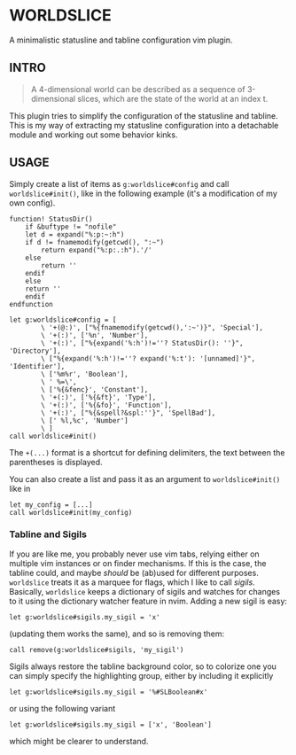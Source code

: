 # WORLDSLICE

A minimalistic statusline and tabline configuration vim plugin.

## INTRO

> A 4-dimensional world can be described as a sequence of 3-dimensional
slices, which are the state of the world at an index t.

This plugin tries to simplify the configuration of the statusline and
tabline. This is my way of extracting my statusline configuration into a
detachable module and working out some behavior kinks.

## USAGE

Simply create a list of items as `g:worldslice#config` and call
`worldslice#init()`, like in the following example (it's a modification of my
own config).

~~~ vim
function! StatusDir()
    if &buftype != "nofile"
	let d = expand("%:p:~:h")
	if d != fnamemodify(getcwd(), ":~")
	    return expand("%:p:.:h").'/'
	else
	    return ''
	endif
    else
	return ''
    endif
endfunction

let g:worldslice#config = [
	    \ '+(@:)', ["%{fnamemodify(getcwd(),':~')}", 'Special'],
	    \ '+(:)', ['%n', 'Number'],
	    \ '+(:)', ["%{expand('%:h')!=''? StatusDir(): ''}", 'Directory'],
	    \ ["%{expand('%:h')!=''? expand('%:t'): '[unnamed]'}", 'Identifier'],
	    \ ['%m%r', 'Boolean'],
	    \ ' %=\',
	    \ ['%{&fenc}', 'Constant'],
	    \ '+(:)', ['%{&ft}', 'Type'],
	    \ '+(:)', ['%{&fo}', 'Function'],
	    \ '+(:)', ["%{&spell?&spl:''}", 'SpellBad'],
	    \ [' %l,%c', 'Number']
	    \ ]
call worldslice#init()
~~~

The `+(...)` format is a shortcut for defining delimiters, the text between the
parentheses is displayed.

You can also create a list and pass it as an argument to `worldslice#init()`
like in

~~~ vim
let my_config = [...]
call worldslice#init(my_config)
~~~

### Tabline and Sigils

If you are like me, you probably never use vim tabs, relying either on multiple
vim instances or on finder mechanisms. If this is the case, the tabline could,
and maybe *should* be (ab)used for different purposes. `worldslice` treats it
as a marquee for flags, which I like to call *sigils*. Basically, `worldslice`
keeps a dictionary of sigils and watches for changes to it using the
dictionary watcher feature in nvim. Adding a new sigil is easy:

``` vim
let g:worldslice#sigils.my_sigil = 'x'
```

(updating them works the same), and so is removing them:

``` vim
call remove(g:worldslice#sigils, 'my_sigil')
```

Sigils always restore the tabline background color, so to colorize one you can
simply specify the highlighting group, either by including it explicitly

``` vim
let g:worldslice#sigils.my_sigil = '%#SLBoolean#x'

```

or using the following variant

``` vim
let g:worldslice#sigils.my_sigil = ['x', 'Boolean']

```

which might be clearer to understand.
